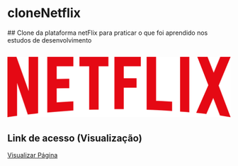 <h1>cloneNetflix</h1>
## Clone da plataforma netFlix para praticar o que foi aprendido nos estudos de desenvolvimento

## <img src="img/logo.png"> ##


## Link de acesso (Visualização)
<a href="https://jailsonaraujo.github.io/cloneNetflix/">Visualizar Página</a>

